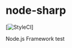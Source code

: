 # node-sharp
[![StyleCI](https://github.styleci.io/repos/114356775/shield?branch=master)]

Node.js Framework
test
